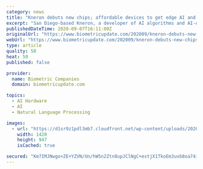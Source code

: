 ```yaml
---
category: news
title: "Kneron debuts new chips; affordable devices to get edge AI and biometrics baked in"
excerpt: "San Diego-based Kneron, a developer of AI algorithms and AI-optimized processor designs for use in edge devices such as biometric surveillance cameras and other smart home products, introduced a"
publishedDateTime: 2020-09-07T16:11:00Z
originalUrl: "https://www.biometricupdate.com/202009/kneron-debuts-new-chips-affordable-devices-to-get-edge-ai-and-biometrics-baked-in"
webUrl: "https://www.biometricupdate.com/202009/kneron-debuts-new-chips-affordable-devices-to-get-edge-ai-and-biometrics-baked-in"
type: article
quality: 50
heat: 50
published: false

provider:
  name: Biometric Companies
  domain: biometricupdate.com

topics:
  - AI Hardware
  - AI
  - Natural Language Processing

images:
  - url: "https://d1sr9z1pdl3mb7.cloudfront.net/wp-content/uploads/2020/09/07115434/Kneron-KL720-edge-AI-chip.jpg"
    width: 1420
    height: 947
    isCached: true

secured: "Km7IMJNwgo+ZE+YZVN/Un/hW5n2Ztn8upJClNgC+estjX1TkoEm3uvb8oa74iPGtBp6BfNRnXkvXGP5pTNAeWiE8cJcmZN8WPEuv9XH6VH1I8V0OMGgc3zBMjpkr0ZEr1gQBLbLlXM9ehn+BVyAoVzqcOqUTQSG1WTXnsBtBg+w38Q5TmmYJ3TIU4k/ZE3iWADoRK6YuWXRNLrozl0WvoFouRZHydXujHHz5WZzWPDTlkIQ/pUfiybGcFZr+04dpseo1nV3DP/8wcuLxfGAFnUYEahDmkQiuG10eWOFDaM+U46j9NSY+zcxiQxmkgyMcLIaOIq+xBYt1tasUJS3ELXbLHmPKAR0xHc5vrtz6mm4=;FaxOa6KZ1b75WpV0FbeQBQ=="
---
```


